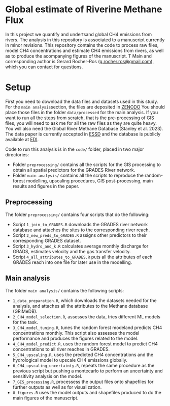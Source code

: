 # Global estimate of Riverine Methane Flux

In this project we quantify and undertsand global CH4 emissions from rivers. The analysis in this repository is associated to a manuscript currently in minor revisions.
This repository contains the code to process raw files, model CH4 concentrations and estimate CH4 emissions from rivers, as well as to produce the acompanying figures of the manuscript. T
Main and corresponding author is Gerard Rocher-Ros (g.rocher.ros@gmail.com), which you can contact for questions.

# Setup
First you need to download the data files and datasets used in this study. For the `main analysis`section, the files are deposited in [ZENODO](https://doi.org/10.5281/zenodo.7733604)
You should place those files in the folder `data/processed` for the main analysis. 
If you want to run all the steps from scratch, that is the pre-processing of GIS files, you will need to ask me for all the raw files as they are quite heavy. 
You will also need the Global River Methane Database (Stanley et al. 2023). The data paper is currently accepted in [ESSD](https://essd.copernicus.org/preprints/essd-2022-346/) and the database is publicly available at [EDI](https://doi.org/10.6073/pasta/b7d1fba4f9a3e365c9861ac3b58b4a90).

Code to run this analysis is in the `code/` folder, placed in two major directories: 
- Folder `preprocessing/` contains all the scripts for the GIS processing to obtain all spatial predictors for the GRADES River network. 
- Folder `main analysis/` contains all the scripts to reproduce the random-forest modelling, upscaling procedures, GIS post-processing, main results and figures in the paper.

## Preprocessing
The folder `preprocessing/` contains four scripts that do the following:
- Script `1_join_to_GRADES.R` downloads the GRADES river network database and attaches the sites to the corresponding river reach.
- Script `2_new_preds_to_GRADES.R` assigns other predictors to their corresponding GRADES dataset.
- Script `3_hydro_and_k.R` calculates average monthly discharge for GRADS, estimates velocity and the gas transfer velocity.
- Script `4_all_attributes_to_GRADES.R` puts all the attributes of each GRADES reach into one file for later use in the modelling.

## Main analysis
The folder `main analysis/`  contains the following scripts:
- `1_data_preparation.R`, which downloads the datasets needed for the analysis, and attaches all the attributes to the Methane database (GRiMeDB).
- `2_CH4_model_selection.R`, assesses the data, tries different ML models for the task.
- `3_CH4_model_tuning.R`, tunes the random forest modeland predicts CH4 concentrations monthly. This script also assesses the model performance and produces the figures related to the model.
- `4_CH4_model_predict.R`, uses the random forest model to predict CH4 concentrations to all river reaches in GRADES.
- `5_CH4_upscaling.R`, uses the predicted CH4 concentrations and the hydrological model to upscale CH4 emissions globally.
- `6_CH4_upscaling_uncertainty.R`, repeats the same procedure as the previous script but pushing a montecarlo to perform an uncertainty and sensitivity analysis on the model.
- `7_GIS_processing.R`, processess the output files onto shapefiles for further outputs as well as for visualization.
- `8_figures.R` uses the model outputs and shapefiles produced to do the main figures of the manuscript.


